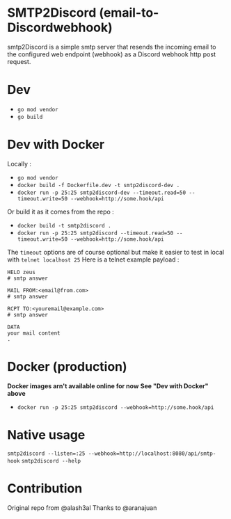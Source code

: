 SMTP2Discord (email-to-Discordwebhook)
========================
smtp2Discord is a simple smtp server that resends the incoming email to the configured web endpoint (webhook) as a Discord webhook http post request.

Dev 
===
- `go mod vendor`
- `go build`

Dev with Docker
==============
Locally :
- `go mod vendor`
- `docker build -f Dockerfile.dev -t smtp2discord-dev .`
- `docker run -p 25:25 smtp2discord-dev --timeout.read=50 --timeout.write=50 --webhook=http://some.hook/api`

Or build it as it comes from the repo :
- `docker build -t smtp2discord .`
- `docker run -p 25:25 smtp2discord --timeout.read=50 --timeout.write=50 --webhook=http://some.hook/api`

The `timeout` options are of course optional but make it easier to test in local with `telnet localhost 25`
Here is a telnet example payload : 
```
HELO zeus
# smtp answer

MAIL FROM:<email@from.com>
# smtp answer

RCPT TO:<youremail@example.com>
# smtp answer

DATA
your mail content
.

```

Docker (production)
=====
**Docker images arn't available online for now**
**See "Dev with Docker" above**
- `docker run -p 25:25 smtp2discord --webhook=http://some.hook/api`

Native usage
=====
`smtp2discord --listen=:25 --webhook=http://localhost:8080/api/smtp-hook`
`smtp2discord --help`

Contribution
============
Original repo from @alash3al
Thanks to @aranajuan


